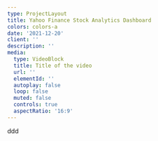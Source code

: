 ```yaml
---
type: ProjectLayout
title: Yahoo Finance Stock Analytics Dashboard
colors: colors-a
date: '2021-12-20'
client: ''
description: ''
media:
  type: VideoBlock
  title: Title of the video
  url: ''
  elementId: ''
  autoplay: false
  loop: false
  muted: false
  controls: true
  aspectRatio: '16:9'
---
```

ddd
